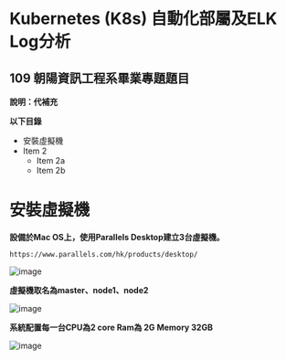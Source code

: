 # Kubernetes (K8s) 自動化部屬及ELK Log分析
## 109 朝陽資訊工程系畢業專題題目
**說明：代補充**

**以下目錄**
* 安裝虛擬機
* Item 2
  * Item 2a
  * Item 2b

# 安裝虛擬機
**設備於Mac OS上，使用Parallels Desktop建立3台虛擬機。**
```
https://www.parallels.com/hk/products/desktop/
```
![image](https://github.com/880831ian/kubernetes-elk/blob/main/images/1.png)

**虛擬機取名為master、node1、node2**

![image](https://github.com/880831ian/kubernetes-elk/blob/main/images/2.png)

**系統配置每一台CPU為2 core Ram為 2G Memory 32GB**

![image](https://github.com/880831ian/kubernetes-elk/blob/main/images/5.png)

